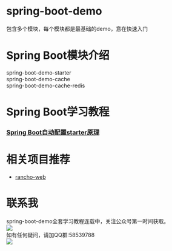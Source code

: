 # spring-boot-demo
包含多个模块，每个模块都是最基础的demo，意在快速入门

# Spring Boot模块介绍
spring-boot-demo-starter<br>
spring-boot-demo-cache<br>
spring-boot-demo-cache-redis<br>

# Spring Boot学习教程
### [Spring Boot自动配置starter原理](https://mp.weixin.qq.com/s?__biz=Mzg4MTIxNDQ0OQ==&tempkey=MTA1MF9sMlM3Y2xpV1o5dzdkdmExOXlQYzkzRGVrYXgwQ0htSUpPemJQWktyQ2hEbV9Zb3NRR3E2R0lwWlhjc24ybFdpRWR3VkltTUMyY3ctOWFQUEhIdkhWTHp3OU1zTmNCYVVmdnhaYUJXbHFRS3FxSnpzSFZQdk44bU0zbEdzS2JOMkZFNVdhTk5kUDBzSWtDY1JmOWFidHdrUkkzc0gtV1pYaWZaazFBfn4%3D&chksm=4f681711781f9e07972fdfcd96a6179e720a6462a86023d840bd4c37b23ebbe6d093b86aa2a1#rd)

# 相关项目推荐
* [rancho-web](https://github.com/rancho00/rancho-web)

# 联系我
spring-boot-demo全套学习教程连载中，关注公众号第一时间获取。<br>
![](https://github.com/rancho00/spring-boot-demo/blob/master/document/resource/8cm.jpg)<br>
如有任何疑问，请加QQ群:58539788<br>
![](https://github.com/rancho00/spring-boot-demo/blob/master/document/resource/qqgroup.png)<br>
